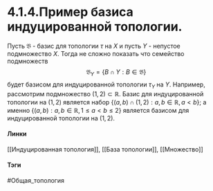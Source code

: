 # 4.1.4.Пример базиса индуцированной топологии.
Пусть $\mathfrak{B}$ - базис для топологии $\tau$ на $X$ и пусть $Y$ - непустое подмножество $X$. Тогда не сложно показать что семейство подмножеств 
$$\mathfrak{B}_{Y}=\{B\cap Y:B\in\mathfrak{B}\}$$ будет базисом для индуцированной топологии $\tau_{Y}$ на $Y$.
Например, рассмотрим подмножество $(1,2)\subset \mathbb{R}$. Базис для индуцированной топологии на $(1,2)$ является набор $\{(a,b)\cap(1,2):a,b\in\mathbb{R},a<b\}$; а именно $\{(a,b):a,b\in\mathbb{R},1\leq a<b\leq2\}$ является базисом для индуцированной топологии на $(1,2)$.

#### Линки
[[Индуцированная топология]],
[[База топологии]],
[[Множество]]
#### Тэги 
 #Общая_топология